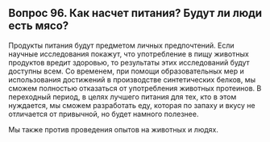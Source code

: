 ## Вопрос 96. Как насчет питания? Будут ли люди есть мясо?

Продукты питания будут предметом личных предпочтений. Если научные исследования покажут, что употребление в пищу животных продуктов вредит здоровью, то результаты этих исследований будут доступны всем. Со временем, при помощи образовательных мер и использования достижений в производстве синтетических белков, мы сможем полностью отказаться от употребления животных протеинов. В переходный период, в целях лучшего питания для тех, кто в этом нуждается, мы сможем разработать еду, которая по запаху и вкусу не отличается от привычной, но будет намного полезнее.

Мы также против проведения опытов на животных и людях.